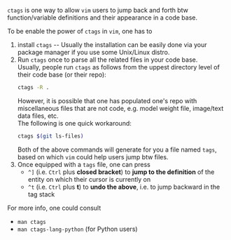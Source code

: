 `ctags` is one way to allow `vim` users to jump back and forth
btw function/variable definitions and their appearance in
a code base.

To be enable the power of `ctags` in `vim`, one has to
1. install `ctags` -- Usually the installation can be easily done
   via your package manager if you use some Unix/Linux distro.
2. Run `ctags` once to parse all the related files in your code base.  
   Usually, people run `ctags` as follows from the uppest directory level
   of their code base (or their repo):
   ```sh
   ctags -R .
   ```
   However, it is possible that one has populated one's repo with miscellaneous
   files that are not code, e.g. model weight file, image/text data files, etc.  
   The following is one quick workaround:
   ```sh
   ctags $(git ls-files)
   ```
   Both of the above commands will generate for you a file named `tags`, based
   on which `vim` could help users jump btw files.
3. Once equipped with a `tags` file, one can press
   - `^]` (i.e. `Ctrl` plus **closed bracket**) to **jump to the definition** of the entity on which
     their cursor is currently on
   - `^t` (i.e. `Ctrl` plus **t**) to **undo the above**, i.e. to jump backward in the tag stack


For more info, one could consult
- `man ctags`
- `man ctags-lang-python` (for Python users)

